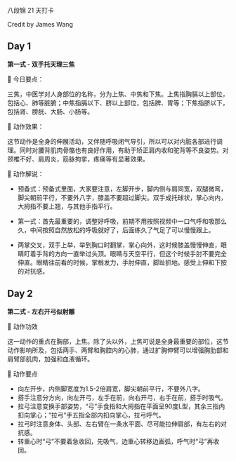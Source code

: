 八段锦 21 天打卡

Credit by James Wang



## Day 1

**第一式 - 双手托天理三焦**

🌟 今日要点：

三焦，中医学对人身部位的名称，分为上焦、中焦和下焦。上焦指胸膈以上部位，包括心、肺等脏腑；中焦指膈以下、脐以上部位，包括脾、胃等；下焦指脐以下，包括肾、膀胱、大肠、小肠等。

🌟 动作效果：

这节动作是全身的伸展活动，又伴随呼吸闭气导引，所以可以对内脏各部进行调理。同时对腰背肌肉骨骼也有良好作用，有助于矫正肩内收和驼背等不良姿势。对颈椎不好、肩周炎，筋脉拘挛，疼痛等有显著效果。

🌟 动作解说：

- 预备式：预备式里面，大家要注意，左脚开步，脚内侧与肩同宽，双腿微弯，脚尖朝前平行，不要外八字，膝盖不要超过脚尖。双手成托球状，掌心向内，大拇指不要上翘，与其他手指平行。

- 第一式：首先最重要的，调整好呼吸，前期不用按照视频中一口气呼和吸那么久，中间按照自然放松的呼吸就好了，后面练久了气足了可以慢慢跟上。

- 两掌交叉，双手上举，举到胸口时翻掌，掌心向外，这时候膝盖慢慢伸直，眼睛盯着手背的方向一直举过头顶。眼睛与天空平行，但这个时候手肘不要完全伸直。眼睛往前看的时候，掌根发力，手肘伸直，脚趾抓地。感受上伸和下按的对抗感。

## Day 2

**第二式 - 左右开弓似射雕**

🌟 动作功效

这一动作的重点在胸部，上焦。除了头以外，上焦可说是全身最重要的部位，这节动作影响所及，包括两手、两臂和胸腔内的心肺，通过扩胸伸臂可以增强胸肋部和肩臂部肌肉，加强和血液循环。

🌟 动作要点

- 向左开步，内侧脚宽度为1.5-2倍肩宽，脚尖朝前平行，不要外八字。
- 搭手注意分方向，向左开弓，左手在前，向右开弓，右手在前，搭手时吸气。
- 拉弓注意变换手部姿势，“弓”手食指和大拇指在平面呈90度L型，其余三指内扣向掌心；“拉弓”手五指全部内扣向掌心，拉弓呼气。
- 拉弓时注意身体、头部、左右臂在一条水平面、尽可能拉伸肩部，有左右的对抗感。
- 转重心时“弓”不要着急收回，先吸气，边重心转移边画弧，呼气时“弓”再收回。